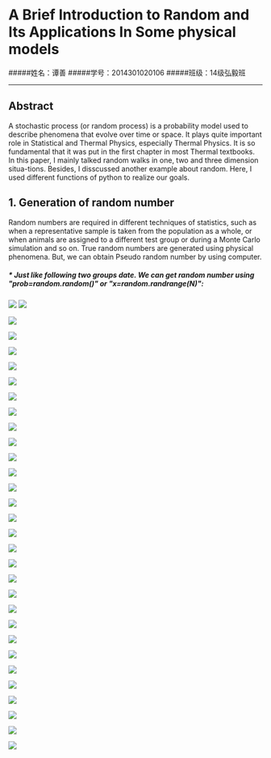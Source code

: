 # A Brief Introduction to Random and Its Applications In Some physical models 
#####姓名：谭善
#####学号：2014301020106
#####班级：14级弘毅班
***
## Abstract
A stochastic process (or random process) is a probability model used to describe phenomena that evolve over time or space. It plays quite important role in Statistical and Thermal Physics, especially Thermal Physics. It is so fundamental that it was put in the first chapter in most Thermal textbooks. In this paper, I mainly talked random walks in one, two and three dimension situa-tions. Besides, I disscussed another example about random. Here, I used different functions of python to realize our goals.
## 1. Generation of random number
Random numbers are required in different techniques of statistics, such as when a representative sample is taken from the population as a whole, or when animals are assigned to a different test group or during a Monte Carlo simulation and so on. True random numbers are generated using physical phenomena. But, we can obtain Pseudo random number by using computer.
##### * Just like following two groups date. We can get random number using "prob=random.random()" or "x=random.randrange(N)":

![](https://github.com/TanMingjun/compuational_physics_N2014301020106/blob/master/shujubao/Final%20project/Figure/figure_18.png)
![](https://github.com/TanMingjun/compuational_physics_N2014301020106/blob/master/shujubao/Final%20project/Figure/figure_17.png)

![](https://github.com/TanMingjun/compuational_physics_N2014301020106/blob/master/shujubao/Final%20project/Equation/equation_1.png)

![](https://github.com/TanMingjun/compuational_physics_N2014301020106/blob/master/shujubao/Final%20project/Equation/equation_2.png)

![](https://github.com/TanMingjun/compuational_physics_N2014301020106/blob/master/shujubao/Final%20project/Equation/equation_3.png)

![](https://github.com/TanMingjun/compuational_physics_N2014301020106/blob/master/shujubao/Final%20project/Equation/equation_4.png)

![](https://github.com/TanMingjun/compuational_physics_N2014301020106/blob/master/shujubao/Final%20project/Equation/equation_5.png)

![](https://github.com/TanMingjun/compuational_physics_N2014301020106/blob/master/shujubao/Final%20project/Equation/equation_6.png)

![](https://github.com/TanMingjun/compuational_physics_N2014301020106/blob/master/shujubao/Final%20project/Equation/equation_7.png)

![](https://github.com/TanMingjun/compuational_physics_N2014301020106/blob/master/shujubao/Final%20project/Equation/equation_8.png)

![](https://github.com/TanMingjun/compuational_physics_N2014301020106/blob/master/shujubao/Final%20project/Equation/equation_9.png)

![](https://github.com/TanMingjun/compuational_physics_N2014301020106/blob/master/shujubao/Final%20project/Equation/equation_10.png)

![](https://github.com/TanMingjun/compuational_physics_N2014301020106/blob/master/shujubao/Final%20project/Equation/equation_11.png)

![](https://github.com/TanMingjun/compuational_physics_N2014301020106/blob/master/shujubao/Final%20project/Figure/figure_1.png)

![](https://github.com/TanMingjun/compuational_physics_N2014301020106/blob/master/shujubao/Final%20project/Figure/figure_2.png)

![](https://github.com/TanMingjun/compuational_physics_N2014301020106/blob/master/shujubao/Final%20project/Figure/figure_3.png)

![](https://github.com/TanMingjun/compuational_physics_N2014301020106/blob/master/shujubao/Final%20project/Figure/figure_4.png)

![](https://github.com/TanMingjun/compuational_physics_N2014301020106/blob/master/shujubao/Final%20project/Figure/figure_12.png)

![](https://github.com/TanMingjun/compuational_physics_N2014301020106/blob/master/shujubao/Final%20project/Figure/figure_13.png)

![](https://github.com/TanMingjun/compuational_physics_N2014301020106/blob/master/shujubao/Final%20project/Figure/figure_16.png)

![](https://github.com/TanMingjun/compuational_physics_N2014301020106/blob/master/shujubao/Final%20project/GIF/GIF.gif)

![](https://github.com/TanMingjun/compuational_physics_N2014301020106/blob/master/shujubao/Final%20project/GIF/GIF2.gif)

![](https://github.com/TanMingjun/compuational_physics_N2014301020106/blob/master/shujubao/Final%20project/Figure/figure_11.png)

![](https://github.com/TanMingjun/compuational_physics_N2014301020106/blob/master/shujubao/Final%20project/Figure/figure_6.png)

![](https://github.com/TanMingjun/compuational_physics_N2014301020106/blob/master/shujubao/Final%20project/Figure/figure_5.png)

![](https://github.com/TanMingjun/compuational_physics_N2014301020106/blob/master/shujubao/Final%20project/Figure/figure_10.png)

![](https://github.com/TanMingjun/compuational_physics_N2014301020106/blob/master/shujubao/Final%20project/Figure/figure_8.png)

![](https://github.com/TanMingjun/compuational_physics_N2014301020106/blob/master/shujubao/Final%20project/GIF/GIF4.gif)

![](https://github.com/TanMingjun/compuational_physics_N2014301020106/blob/master/shujubao/Final%20project/GIF/GIF5.gif)

![](https://github.com/TanMingjun/compuational_physics_N2014301020106/blob/master/shujubao/Final%20project/Figure/figure_7.png)

![](https://github.com/TanMingjun/compuational_physics_N2014301020106/blob/master/shujubao/Final%20project/Figure/figure_9.png)




